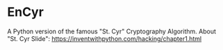 EnCyr
=====

A Python version of the famous "St. Cyr" Cryptography Algorithm.
About "St. Cyr Slide": https://inventwithpython.com/hacking/chapter1.html
